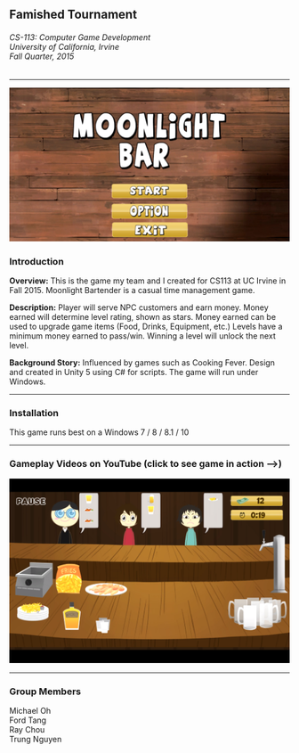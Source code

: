 ## Famished Tournament
<h6>CS-113: Computer Game Development<br>
University of California, Irvine<br>
Fall Quarter, 2015</h6>

* * *

![Title Screen](screenshots/title_screen.png?raw=true "Title Screen")

### Introduction

**Overview:** This is the game my team and I created for CS113 at UC Irvine in Fall 2015. Moonlight Bartender is a casual time management game.

**Description:** Player will serve NPC customers and earn money. Money earned will determine level rating, shown as stars. Money earned can be used to upgrade game items (Food, Drinks, Equipment, etc.) Levels have a minimum money earned to pass/win. Winning a level will unlock the next level.

**Background Story:** Influenced by games such as Cooking Fever. Design and created in Unity 5 using C# for scripts. The game will run under Windows.

* * *

### Installation

This game runs best on a Windows 7 / 8 / 8.1 / 10

* * *

### Gameplay Videos on YouTube (click to see game in action -->)

[![Gameplay Video](screenshots/screenshot.png "Gameplay Video")](https://youtu.be/b_Rf_ix7kfE)

* * *

### Group Members
Michael Oh<br>
Ford Tang<br>
Ray Chou<br>
Trung Nguyen
